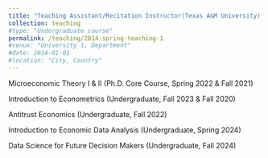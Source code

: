 ```yaml
---
title: "Teaching Assistant/Recitation Instructor(Texas A&M University) "
collection: teaching
#type: "Undergraduate course"
permalink: /teaching/2014-spring-teaching-1
#venue: "University 1, Department"
#date: 2014-01-01
#location: "City, Country"
---
```


Microeconomic Theory I & II (Ph.D. Core Course, Spring 2022 & Fall 2021)

Introduction to Econometrics (Undergraduate, Fall 2023 & Fall 2020) 

Antitrust Economics (Undergraduate, Fall 2022)

Introduction to Economic Data Analysis (Undergraduate, Spring 2024) 

Data Science for Future Decision Makers (Undergraduate, Fall 2024) 



 



